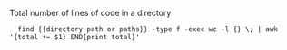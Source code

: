 Total number of lines of code in a directory
```
  find {{directory path or paths}} -type f -exec wc -l {} \; | awk '{total += $1} END{print total}'
```